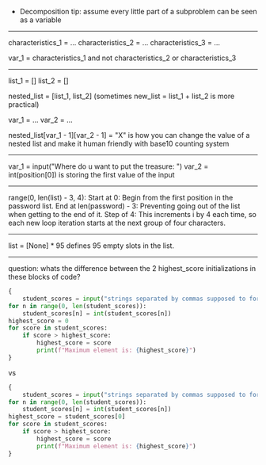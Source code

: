- Decomposition tip: assume every little part of a subproblem can be seen as a variable

---

characteristics_1 = ...
characteristics_2 = ...
characteristics_3 = ...

var_1 = characteristics_1 and not characteristics_2 or characteristics_3

---

list_1 = []
list_2 = []

nested_list = [list_1, list_2] (sometimes new_list = list_1 + list_2 is more practical)

var_1 = ...
var_2 = ...

nested_list[var_1 - 1][var_2 - 1] = "X" is how you can change the value of a nested list and make it human friendly with base10 counting system

---

var_1 = input("Where do u want to put the treasure: ")
var_2 = int(position[0]) is storing the first value of the input

---

range(0, len(list) - 3, 4):
    Start at 0: Begin from the first position in the password list.
    End at len(password) - 3: Preventing going out of the list when getting to the end of it.
    Step of 4: This increments i by 4 each time, so each new loop iteration starts at the next group of four characters.

---

list = [None] * 95 defines 95 empty slots in the list.

---

question: whats the difference between the 2 highest_score initializations in these blocks of code?

```python
{
    student_scores = input("strings separated by commas supposed to form a list")
for n in range(0, len(student_scores)):
    student_scores[n] = int(student_scores[n])
highest_score = 0
for score in student_scores:
    if score > highest_score:
        highest_score = score
        print(f"Maximum element is: {highest_score}")
}
```

vs

```python
{
    student_scores = input("strings separated by commas supposed to form a list")
for n in range(0, len(student_scores)):
    student_scores[n] = int(student_scores[n])
highest_score = student_scores[0]
for score in student_scores:
    if score > highest_score:
        highest_score = score
        print(f"Maximum element is: {highest_score}")
}
```